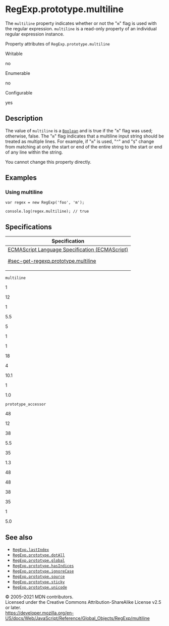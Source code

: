 # RegExp.prototype.multiline

The `multiline` property indicates whether or not the "`m`" flag is used with the regular expression. `multiline` is a read-only property of an individual regular expression instance.

Property attributes of `RegExp.prototype.multiline`

Writable

no

Enumerable

no

Configurable

yes

## Description

The value of `multiline` is a [`Boolean`](../boolean) and is true if the "`m`" flag was used; otherwise, false. The "`m`" flag indicates that a multiline input string should be treated as multiple lines. For example, if "`m`" is used, "`^`" and "`$`" change from matching at only the start or end of the entire string to the start or end of any line within the string.

You cannot change this property directly.

## Examples

### Using multiline

    var regex = new RegExp('foo', 'm');

    console.log(regex.multiline); // true

## Specifications

<table><thead><tr class="header"><th>Specification</th></tr></thead><tbody><tr class="odd"><td><a href="https://tc39.es/ecma262/#sec-get-regexp.prototype.multiline">ECMAScript Language Specification (ECMAScript) 
<br/>

<span class="small">#sec-get-regexp.prototype.multiline</span></a></td></tr></tbody></table>

`multiline`

1

12

1

5.5

5

1

1

18

4

10.1

1

1.0

`prototype_accessor`

48

12

38

5.5

35

1.3

48

48

38

35

1

5.0

## See also

-   [`RegExp.lastIndex`](lastindex)
-   [`RegExp.prototype.dotAll`](dotall)
-   [`RegExp.prototype.global`](global)
-   [`RegExp.prototype.hasIndices`](hasindices)
-   [`RegExp.prototype.ignoreCase`](ignorecase)
-   [`RegExp.prototype.source`](source)
-   [`RegExp.prototype.sticky`](sticky)
-   [`RegExp.prototype.unicode`](unicode)

© 2005–2021 MDN contributors.  
Licensed under the Creative Commons Attribution-ShareAlike License v2.5 or later.  
<a href="https://developer.mozilla.org/en-US/docs/Web/JavaScript/Reference/Global_Objects/RegExp/multiline" class="_attribution-link">https://developer.mozilla.org/en-US/docs/Web/JavaScript/Reference/Global_Objects/RegExp/multiline</a>
